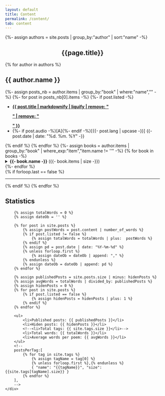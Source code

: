 ```yaml
---
layout: default
title: Content
permalink: /content/
tab: content
---
```


{%- assign authors = site.posts | group_by:"author" | sort:"name" -%}

<h2 style="text-align: center;">{{page.title}}</h2>
<div class="post">
    <div class="poem-list">
    {% for author in authors %}
        <h2 id="{{ author.name | replace: " ", "-" }}">{{ author.name }}</h2>
        <div class="indent">
            {%- assign posts_nb = author.items | group_by:"book" | where:"name","" -%}
            {%- for post in posts_nb[0].items -%}
                {%- if post.listed -%}
                <ul class="hfill">
                    <li><a href="{{ post.url | relative_url }}"><b>{{ post.title | markdownify | liquify | remove: "<p>" | remove: "</p>" }}</b></a></li>
                    <li>{%- if post.audio -%}[A]{%- endif -%}[{{- post.lang | upcase -}}] <time class="hide-on-mobile" datetime="{{- post.date | date_to_xmlschema -}}">{{- post.date  | date: "%d. %m. %Y" -}}</time></li>
                </ul>
                {% endif %}
            {% endfor %}
            {%- assign books = author.items | group_by:"book" | where_exp:"item","item.name != ''" -%}
            {% for book in books -%}
                <details>
                    <summary>
                            <strong>{{- book.name -}}</strong> ({{- book.items | size -}})
                    </summary>
                    <div class="indent">
                    {%- for post in book.items -%}
                        {%- if post.listed -%}
                            <ul class="hfill">
                                <li><a href="{{ post.url | relative_url }}"><b>{{ post.title | markdownify | liquify | remove: "<p>" | remove: "</p>" }}</b></a></li>
                                <li>{%- if post.audio -%}[A]{%- endif -%}[{{- post.lang | upcase -}}] <time class="hide-on-mobile" datetime="{{- post.date | date_to_xmlschema -}}">{{- post.date  | date: "%d. %m. %Y" -}}</time></li>
                            </ul>
                        {%- endif -%}
                    {%- endfor %}
                    </div>
                </details>
            {%- endfor %}
        </div>
        {% if forloop.last == false %}
            <hr/>
        {% endif %}
    {% endfor %}
    </div>
</div>


<div class="post">
    <div class="poem-list">
        <h2>Statistics</h2>

        {% assign totalWords = 0 %}
        {% assign dateOb = '' %}

        {% for post in site.posts %}
            {% assign postWords = post.content | number_of_words %}
            {% if post.listed != false %}
                {% assign totalWords = totalWords | plus:  postWords %}
            {% endif %}
            {% assign pd = post.date | date: "%Y-%m-%d" %}
            {% unless forloop.first %}
                {% assign dateOb = dateOb | append: "," %}
            {% endunless %}
            {% assign dateOb = dateOb | append: pd %}
        {% endfor %}

        {% assign publishedPosts = site.posts.size | minus: hidenPosts %}
        {% assign avgWords = totalWords | divided_by: publishedPosts %}
        {% assign hidenPosts = 0 %}
        {% for post in site.posts %}
            {% if post.listed == false %}
                {% assign hidenPosts = hidenPosts | plus: 1 %}
            {% endif %}
        {% endfor %}

        <ul>
            <li>Published posts: {{ publishedPosts }}</li>
            <li>Hiden posts: {{ hidenPosts }}</li>
            <!--<li>Total tags: {{ site.tags.size }}</li>-->
            <li>Total words: {{ totalWords }}</li>
            <li>Average words per poem: {{ avgWords }}</li>
        </ul>
        <!--
        postsPerTag:[
            {% for tag in site.tags %}
                {% assign tagName = tag[0] %}
                {% unless forloop.first %},{% endunless %}
                { "name": "{{tagName}}", "size":{{site.tags[tagName].size}} }
            {% endfor %}
        ],
        -->
    </div>
</div>
